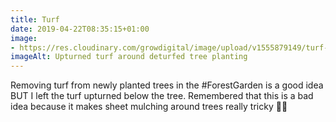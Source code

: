 ```yaml
---
title: Turf
date: 2019-04-22T08:35:15+01:00
image: 
- https://res.cloudinary.com/growdigital/image/upload/v1555879149/turf-425DDF96.jpg
imageAlt: Upturned turf around deturfed tree planting
---
```


Removing turf from newly planted trees in the #ForestGarden is a good idea BUT I left the turf upturned below the tree. Remembered that this is a bad idea because it makes sheet mulching around trees really tricky 🤦‍♂️
